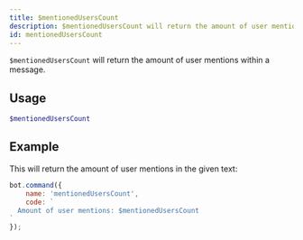 ```yaml
---
title: $mentionedUsersCount
description: $mentionedUsersCount will return the amount of user mentions within a message.
id: mentionedUsersCount
---
```


`$mentionedUsersCount` will return the amount of user mentions within a message.

## Usage

```php
$mentionedUsersCount
```

## Example

This will return the amount of user mentions in the given text:

```javascript
bot.command({
    name: 'mentionedUsersCount',
    code: `
  Amount of user mentions: $mentionedUsersCount
`
});
```
